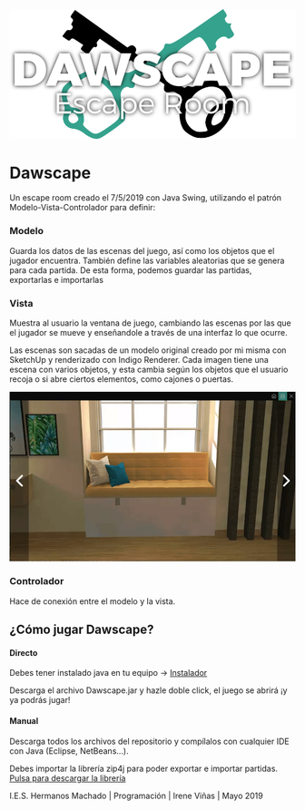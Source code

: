 ![Logo](img/Interfaz/titulo.png)

# Dawscape
Un escape room creado el 7/5/2019 con Java Swing, utilizando el patrón Modelo-Vista-Controlador para definir:

### Modelo

Guarda los datos de las escenas del juego, así como los objetos que el jugador encuentra. También define las variables aleatorias que se genera para cada partida. De esta forma, podemos guardar las partidas, exportarlas e importarlas

### Vista

Muestra al usuario la ventana de juego, cambiando las escenas por las que el jugador se mueve y enseñandole a través de una interfaz lo que ocurre.

Las escenas son sacadas de un modelo original creado por mi misma con SketchUp y renderizado con Indigo Renderer. Cada imagen tiene una escena con varios objetos, y esta cambia según los objetos que el usuario recoja o si abre ciertos elementos, como cajones o puertas.

![Cajones en Acción](img/cajonesEnAccion.gif)

### Controlador

Hace de conexión entre el modelo y la vista.


## ¿Cómo jugar Dawscape?
#### Directo
Debes tener instalado java en tu equipo -> [Instalador](https://www.java.com/es/download/)

Descarga el archivo Dawscape.jar y hazle doble click, el juego se abrirá ¡y ya podrás jugar!

#### Manual
Descarga todos los archivos del repositorio y compílalos con cualquier IDE con Java (Eclipse, NetBeans...).

Debes importar la librería zip4j para poder exportar e importar partidas. [Pulsa para descargar la librería](zip4j-1.3.2.jar)


I.E.S. Hermanos Machado | Programación | Irene Viñas | Mayo 2019
